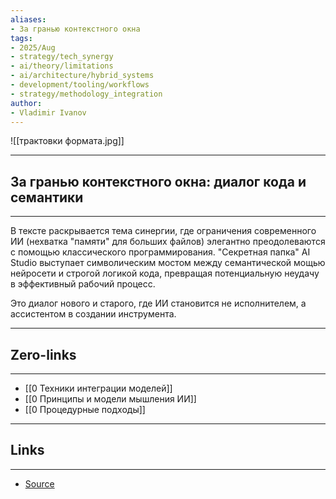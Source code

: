 ```yaml
---
aliases: 
- За гранью контекстного окна
tags:
- 2025/Aug
- strategy/tech_synergy
- ai/theory/limitations
- ai/architecture/hybrid_systems
- development/tooling/workflows
- strategy/methodology_integration
author:
- Vladimir Ivanov
---
```

![[трактовки формата.jpg]]

-----
##  За гранью контекстного окна: диалог кода и семантики
-----
В тексте раскрывается тема синергии, где ограничения современного ИИ (нехватка "памяти" для больших файлов) элегантно преодолеваются с помощью классического программирования. "Секретная папка" AI Studio выступает символическим мостом между семантической мощью нейросети и строгой логикой кода, превращая потенциальную неудачу в эффективный рабочий процесс. 

Это диалог нового и старого, где ИИ становится не исполнителем, а ассистентом в создании инструмента.

---
## Zero-links
---
- [[0 Техники интеграции моделей]]
- [[0 Принципы и модели мышления ИИ]]
- [[0 Процедурные подходы]]

---
## Links
---
- [Source](https://t.me/turboproject/1995)